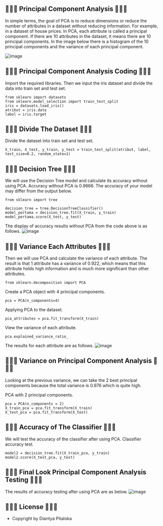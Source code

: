 ## 🍘🍜🍣 Principal Component Analysis 🍣🍜🍘
In simple terms, the goal of PCA is to reduce dimensions or reduce the number of attributes in a dataset without reducing information. For example, in a dataset of house prices. In PCA, each attribute is called a principal component. If there are 10 attributes in the dataset, it means there are 10 principal components. In the image below there is a histogram of the 10 principal components and the variance of each principal component.

![image](https://github.com/diantyapitaloka/Principal-Analysis/assets/147487436/1729ddb9-bb3c-45ac-b526-5c6048b1a30a)


## 🍘🍜🍣 Principal Component Analysis Coding 🍣🍜🍘
Import the required libraries. Then we input the iris dataset and divide the data into train set and test set.

```
from sklearn import datasets
from sklearn.model_selection import train_test_split
iris = datasets.load_iris()
atribut = iris.data
label = iris.target
```

## 🍘🍜🍣 Divide The Dataset 🍣🍜🍘
Divide the dataset into train set and test set.
```
X_train, X_test, y_train, y_test = train_test_split(atribut, label, test_size=0.2, random_state=1)
```

## 🍘🍜🍣 Decision Tree 🍣🍜🍘
We will use the Decision Tree model and calculate its accuracy without using PCA. Accuracy without PCA is 0.9666. The accuracy of your model may differ from the output below.
```
from sklearn import tree
```
 
```
decision_tree = tree.DecisionTreeClassifier()
model_pertama = decision_tree.fit(X_train, y_train)
model_pertama.score(X_test, y_test)
```

The display of accuracy results without PCA from the code above is as follows.
![image](https://github.com/diantyapitaloka/Principal-Analysis/assets/147487436/816e8db5-ef9b-46bb-ad7f-f096d2d02e0b)

## 🍘🍜🍣 Variance Each Attributes 🍣🍜🍘
Then we will use PCA and calculate the variance of each attribute. The result is that 1 attribute has a variance of 0.922, which means that this attribute holds high information and is much more significant than other attributes.

```
from sklearn.decomposition import PCA
```
 
Create a PCA object with 4 principal components.
```
pca = PCA(n_components=4)
```
 
Applying PCA to the dataset.
```
pca_attributes = pca.fit_transform(X_train)
```
 
View the variance of each attribute.
```
pca.explained_variance_ratio_
```

The results for each attribute are as follows.
![image](https://github.com/diantyapitaloka/Principal-Analysis/assets/147487436/271aa3b0-acdb-47f3-9a71-a7314b57b1d0)

## 🍘🍜🍣 Variance on Principal Component Analysis 🍣🍜🍘
Looking at the previous variance, we can take the 2 best principal components because the total variance is 0.976 which is quite high.

PCA with 2 principal components.
```
pca = PCA(n_components = 2)
X_train_pca = pca.fit_transform(X_train)
X_test_pca = pca.fit_transform(X_test)
```

## 🍘🍜🍣 Accuracy of The Classifier 🍣🍜🍘
We will test the accuracy of the classifier after using PCA. Classifier accuracy test.
```
model2 = decision_tree.fit(X_train_pca, y_train)
model2.score(X_test_pca, y_test)
```

## 🍘🍜🍣 Final Look Principal Component Analysis Testing 🍣🍜🍘
The results of accuracy testing after using PCA are as below.
![image](https://github.com/diantyapitaloka/Principal-Analysis/assets/147487436/ffdc24f9-15e6-4bc1-9665-7e13041b1a0a)

## 🍘🍜🍣 License 🍣🍜🍘
- Copyright by Diantya Pitaloka


